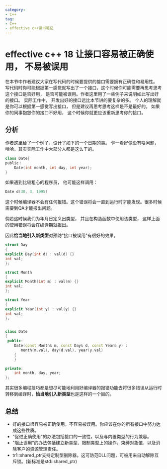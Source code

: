 ```yaml
---
category: 
- C++
tag:
- C++
- effective c++读书笔记
---
```


# effective c++ 18 让接口容易被正确使用， 不易被误用

在本节中作者建议大家在写代码的时候要提供的接口需要拥有正确性和易用性。 写代码时你可能根据第一感觉就写出了一个接口，这个时候你可能需要再思考思考这个接口是否好用， 是否可能被误用。作者这里用了一些例子来说明如此写出好的接口。 实际工作中， 开发出好的接口远比本节讲的要复杂的多。 个人的理解就是你可以根据第一感觉写出接口， 但是建议再思考思考这样是不是最好的。 如果你的同事抱怨你的接口不好用， 这个时候你就更应该重新思考你的接口。

## 分析

作者这里给了一个例子，设计了如下的一个日期的类。 乍一看好像没有啥问题， 哈哈。其实实际工作中大部分人都是这么干的。

```cpp
class Date{
public：
    Date(int month, int day, int year);
}
```

如果遇到比较粗心的程序员， 他可能这样调用：

```cpp
Date d(30, 3, 1995)
```

这个时候编译器不会有任何报错。这个错误将会一直到运行时才能发现。很多时候需要到QA才能报出问题。

倘若这时候我们为年月日定义出类型， 并且在构造函数中使用该类型， 这样上面的使用错误将会在编译期就报出。

因此**恰当地引入新类型**对预防"接口被误用"有很好的效果。

```cpp
struct Day
{
explicit Day(int d) : val(d) {}
int val;
};

struct Month
{
explicit Month(int m) : val(m) {}
int val;
};

struct Year
{
explicit Year(int y) : val(y) {}
int val;
};


class Date
{
 public:
	Date(const Month& m, const Day& d, const Year& y) :
	   month(m.val), day(d.val), year(y.val)
	{
	}

private:
	int month, day, year;
};
```

其实很多编程技巧都是想尽可能地利用好编译器的报错功能去将很多错误从运行时转移到编译时，**恰当地引入新类型**也是这样的一个目的。

## 总结
- 好的接口很容易被正确使用，不容易被误用。你应该在你的所有接口中努力达成这些性质。
- "促进正确使用"的办法包括接口的一致性，以及与内置类型的行为兼容。
- "阻止误用"的办法包括建立新类型、限制类型上的操作，束缚对象值，以及消除客户的资源管理责任。
- tr1::shared_ptr支持定制型删除器。这可防范DLL问题，可被用来自动解除互斥锁。(新标准是std::shared_ptr)
  